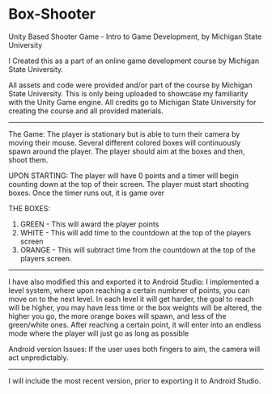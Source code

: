 # Box-Shooter
Unity Based Shooter Game - Intro to Game Development, by Michigan State University

I Created this as a part of an online game development course by Michigan State University.

All assets and code were provided and/or part of the course by Michigan State University.
This is only being uploaded to showcase my familiarity with the Unity Game engine.
All credits go to Michigan State University for creating the course and all provided materials.

_________________________________________________________________________________________________

The Game:
The player is stationary but is able to turn their camera by moving their mouse.
Several different colored boxes will continuously spawn around the player.
The player should aim at the boxes and then, shoot them.

UPON STARTING: 
The player will have 0 points and a timer will begin counting down at the top of their screen.
The player must start shooting boxes.
Once the timer runs out, it is game over

THE BOXES:
1. GREEN - This will award the player points
2. WHITE - This will add time to the countdown at the top of the players screen
3. ORANGE - This will subtract time from the countdown at the top of the players screen.

_____________________________________________________________________________________________________

I have also modified this and exported it to Android Studio:
I implemented a level system, where upon reaching a certain numbner of points, you can move on to the next level.
In each level it will get harder, the goal to reach will be higher, you may have less time or the box weights will be altered, the higher you go, the more orange boxes will spawn, and less of the green/white ones.
After reaching a certain point, it will enter into an endless mode where the player will just go as long as possible

Android version Issues:
If the user uses both fingers to aim, the camera will act unpredictably.

_________________________________________________________________________________________________________

I will include the most recent version, prior to exporting it to Android Studio.
